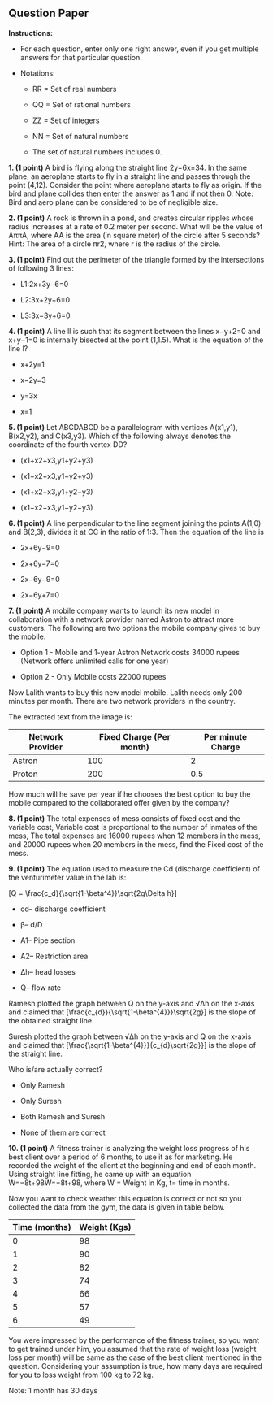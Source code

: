 ## **Question Paper**

**Instructions:**

- For each question, enter only one right answer, even if you get multiple answers for that particular question.

- Notations:

  - RR = Set of real numbers

  - QQ = Set of rational numbers

  - ZZ = Set of integers

  - NN = Set of natural numbers

  - The set of natural numbers includes 0.

**1\. (1 point)** A bird is flying along the straight line 2y−6x=34. In the same plane, an aeroplane starts to fly in a straight line and passes through the point (4,12). Consider the point where aeroplane starts to fly as origin. If the bird and plane collides then enter the answer as 1 and if not then 0. Note: Bird and aero plane can be considered to be of negligible size.

**2\. (1 point)** A rock is thrown in a pond, and creates circular ripples whose radius increases at a rate of 0.2 meter per second. What will be the value of AππA​, where AA is the area (in square meter) of the circle after 5 seconds? Hint: The area of a circle πr2, where r is the radius of the circle.  

**3\. (1 point)** Find out the perimeter of the triangle formed by the intersections of following 3 lines:

- L1:2x+3y−6=0

- L2:3x+2y+6=0

- L3:3x−3y+6=0

**4\. (1 point)** A line ll is such that its segment between the lines x−y+2=0 and x+y−1=0 is internally bisected at the point (1,1.5). What is the equation of the line l?  

- x+2y=1

- x−2y=3

- y=3x

- x=1

**5\. (1 point)** Let ABCDABCD be a parallelogram with vertices A(x1,y1), B(x2,y2), and C(x3,y3). Which of the following always denotes the coordinate of the fourth vertex DD?

- (x1+x2+x3,y1+y2+y3)

- (x1−x2+x3,y1−y2+y3)

- (x1+x2−x3,y1+y2−y3)

- (x1−x2−x3,y1−y2−y3)

**6\. (1 point)** A line perpendicular to the line segment joining the points A(1,0) and B(2,3), divides it at CC in the ratio of 1:3. Then the equation of the line is

- 2x+6y−9=0

- 2x+6y−7=0

- 2x−6y−9=0

- 2x−6y+7=0

**7\. (1 point)** A mobile company wants to launch its new model in collaboration with a network provider named Astron to attract more customers. The following are two options the mobile company gives to buy the mobile.

- Option 1 - Mobile and 1-year Astron Network costs 34000 rupees (Network offers unlimited calls for one year)

- Option 2 - Only Mobile costs 22000 rupees

Now Lalith wants to buy this new model mobile. Lalith needs only 200 minutes per month. There are two network providers in the country.

The extracted text from the image is:

| Network Provider | Fixed Charge (Per month) | Per minute Charge |
|------------------|--------------------------|-------------------|
| Astron           | 100                      | 2                 |
| Proton           | 200                      | 0\.5               |
How much will he save per year if he chooses the best option to buy the mobile compared to the collaborated offer given by the company?  

**8\. (1 point)** The total expenses of mess consists of fixed cost and the variable cost, Variable cost is proportional to the number of inmates of the mess, The total expenses are 16000 rupees when 12 members in the mess, and 20000 rupees when 20 members in the mess, find the Fixed cost of the mess.  

**9\. (1 point)** The equation used to measure the Cd (discharge coefficient) of the venturimeter value in the lab is:

\[Q = \\frac{c_d}{\\sqrt{1-\\beta^4}}\\sqrt{2g\\Delta h}\]

- cd– discharge coefficient

- β– d/D

- A1– Pipe section

- A2– Restriction area

- Δh– head losses

- Q– flow rate

Ramesh plotted the graph between Q on the y-axis and √Δh on the x-axis and claimed that \[\\frac{c\_{d}}{\\sqrt{1-\\beta^{4}}}\\sqrt{2g}\] is the slope of the obtained straight line.

Suresh plotted the graph between √Δh on the y-axis and Q on the x-axis and claimed that \[\\frac{\\sqrt{1-\\beta^{4}}}{c\_{d}\\sqrt{2g}}\] is the slope of the straight line.

Who is/are actually correct?

- Only Ramesh

- Only Suresh

- Both Ramesh and Suresh

- None of them are correct  

**10\. (1 point)** A fitness trainer is analyzing the weight loss progress of his best client over a period of 6 months, to use it as for marketing. He recorded the weight of the client at the beginning and end of each month. Using straight line fitting, he came up with an equation W=−8t+98W=−8t+98, where W = Weight in Kg, t= time in months.  

Now you want to check weather this equation is correct or not so you collected the data from the gym, the data is given in table below.  

| Time (months) | Weight (Kgs) |
|---------------|--------------|
| 0             | 98           |
| 1             | 90           |
| 2             | 82           |
| 3             | 74           |
| 4             | 66           |
| 5             | 57           |
| 6             | 49           |
You were impressed by the performance of the fitness trainer, so you want to get trained under him, you assumed that the rate of weight loss (weight loss per month) will be same as the case of the best client mentioned in the question. Considering your assumption is true, how many days are required for you to loss weight from 100 kg to 72 kg.  

Note: 1 month has 30 days